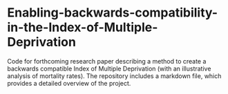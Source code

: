 # Enabling-backwards-compatibility-in-the-Index-of-Multiple-Deprivation
Code for forthcoming research paper describing a method to create a backwards compatible Index of Multiple Deprivation (with an illustrative analysis of mortality rates).
The repository includes a markdown file, which provides a detailed overview of the project.
